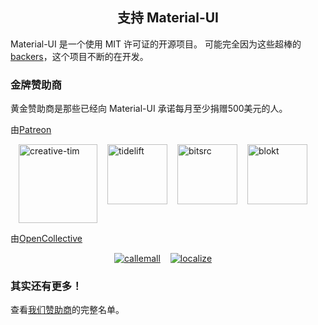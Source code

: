 <h2 align="center">支持 Material-UI</h2>

Material-UI 是一个使用 MIT 许可证的开源项目。 可能完全因为这些超棒的 [backers](/discover-more/backers/)，这个项目不断的在开发。

### 金牌赞助商

黄金赞助商是那些已经向 Material-UI 承诺每月至少捐赠500美元的人。

由[Patreon](https://www.patreon.com/oliviertassinari)

<p style="display: flex; justify-content: center;">
  <a data-ga-event-category="sponsors" data-ga-event-action="logo" data-ga-event-label="creative-tim" href="https://www.creative-tim.com/?partner=104080" rel="noopener nofollow" target="_blank" style="margin-right: 16px;"><img width="126" src="https://github.com/creativetimofficial.png?size=126" alt="creative-tim" title="高级版主题"></a>
  <a data-ga-event-category="sponsors" data-ga-event-action="logo" data-ga-event-label="tidelift" href="https://tidelift.com/subscription/pkg/npm-material-ui?utm_source=material_ui&utm_medium=referral&utm_campaign=homepage" rel="noopener nofollow" target="_blank" style="margin-right: 16px;"><img width="96" src="https://github.com/tidelift.png?size=96" alt="tidelift" title="获取由 Material-UI 提供的专业帮助"></a>
  <a data-ga-event-category="sponsors" data-ga-event-action="logo" data-ga-event-label="bitsrc" href="https://bit.dev" rel="noopener nofollow" target="_blank" style="margin-right: 16px;"><img width="96" src="https://github.com/teambit.png?size=96" alt="bitsrc" title="分享你的代码最快的办法"></a>
  <a data-ga-event-category="sponsors" data-ga-event-action="logo" data-ga-event-label="blokt" href="https://blokt.com/" rel="noopener nofollow" target="_blank" style="margin-right: 16px;"><img width="96" src="https://material-ui.com/static/images/blokt.jpg" alt="blokt" title="领先的加密货币的新闻"></a>
</p>

由[OpenCollective](https://opencollective.com/material-ui)

<p style="display: flex; justify-content: center; flex-wrap: wrap;">
  <a data-ga-event-category="sponsors" data-ga-event-action="logo" data-ga-event-label="callemall" href="https://www.call-em-all.com" rel="noopener nofollow" target="_blank" style="margin-right: 16px;">
    <img src="https://images.opencollective.com/proxy/images?src=https%3A%2F%2Fopencollective-production.s3-us-west-1.amazonaws.com%2Ff4053300-e0ea-11e7-acf0-0fa7c0509f4e.png&height=100" alt="callemall" title="向群组发送消息的最简便的方法">
  </a>
  <a data-ga-event-category="sponsors" data-ga-event-action="logo" data-ga-event-label="localize" href="https://localizejs.com" rel="noopener nofollow" target="_blank" style="margin-right: 16px;">
    <img src="https://images.opencollective.com/proxy/images?src=https%3A%2F%2Fopencollective-production.s3-us-west-1.amazonaws.com%2F629dea80-f1ae-11e8-b356-a5942970e22b.png&height=65" alt="localize" title="一个翻译和本地化应用程序的平台">
  </a>
</p>

### 其实还有更多！

查看[我们赞助商](/discover-more/backers/)的完整名单。